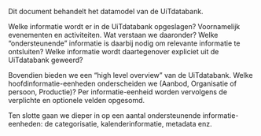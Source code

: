 ---
---

Dit document behandelt het datamodel van de UiTdatabank.

Welke informatie wordt er in de UiTdatabank opgeslagen? Voornamelijk evenementen en activiteiten. Wat verstaan we daaronder? Welke “ondersteunende” informatie is daarbij nodig om relevante informatie te ontsluiten? Welke informatie wordt daartegenover expliciet uit de UiTdatabank geweerd?

Bovendien bieden we een “high level overview” van de UiTdatabank. Welke hoofdinformatie-eenheden onderscheiden we (Aanbod, Organisatie of persoon, Productie)? Per informatie-eenheid worden vervolgens de verplichte en optionele velden opgesomd.

Ten slotte gaan we dieper in op een aantal ondersteunende informatie-eenheden: de categorisatie, kalenderinformatie, metadata enz.
